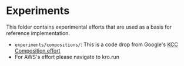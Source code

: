 # Experiments

This folder contains experimental efforts that are used as a basis for reference implementation.

* `experiments/compositions/`: This is a code drop from Google's [KCC Composition effort](https://github.com/GoogleCloudPlatform/k8s-config-connector/tree/master/experiments/compositions)
* For AWS's effort please navigate to kro.run
